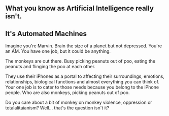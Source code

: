 ## What you know as Artificial Intelligence really isn't.
## It's Automated Machines

Imagine you're Marvin. Brain the size of a planet but not depressed. You're an AM. You have one job, but it could be anything. 

The monkeys are out there. Busy picking peanuts out of poo, eating the peanuts and flinging the poo at each other. 

They use their iPhones as a portal to affecting their surroundings, emotions, relationships, biological functions and almost everything you can think of. Your one job is to cater to those needs because you belong to the iPhone people. Who are also monkeys, picking peanuts out of poo.

Do you care about a bit of monkey on monkey violence, oppression or totalalitaianism? Well... that's the question isn't it?


